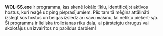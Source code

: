 **WOL-SS.exe** ir programma, kas skenē lokālo tīklu, identificējot aktīvos hostus, kuri reaģē uz ping pieprasījumiem. Pēc tam tā mēģina attālināti izslēgt šos hostus un beigās izslēdz arī savu mašīnu, lai netiktu pieķert-s/a. Šī programma ir lieliska trollošanas rīku daļa, lai pārsteigtu draugus vai skolotājus un izvairītos no papildus darbiem!
